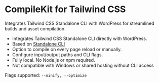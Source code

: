 # CompileKit for Tailwind CSS

Integrates Tailwind CSS Standalone CLI with WordPress for streamlined builds and asset compilation.
 
- Integrates Tailwind CSS Standalone CLI directly with WordPress.
- Based on [Standalone CLI](https://tailwindcss.com/blog/standalone-cli)
- Option to compile on every page reload or manually.
- Configure input/output paths and CLI flags.
- Fully local. No Node.js or npm required.
- Not compatible with Windows or shared hosting without CLI access  

Flags supported: `--minify, --optimize`  
